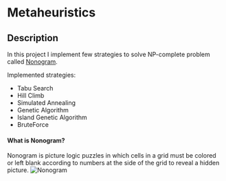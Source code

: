 # Metaheuristics
## Description
In this project I implement few strategies to solve NP-complete problem called [Nonogram](https://en.wikipedia.org/wiki/Nonogram). 

Implemented strategies:
* Tabu Search
* Hill Climb
* Simulated Annealing
* Genetic Algorithm
* Island Genetic Algorithm
* BruteForce  

#### What is Nonogram?
Nonogram is picture logic puzzles in which cells in a grid must be colored or left blank according to numbers at the side of the grid to reveal a hidden picture.
![Nonogram](https://upload.wikimedia.org/wikipedia/commons/thumb/9/9f/Nonogram_wiki.svg/680px-Nonogram_wiki.svg.png)

